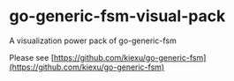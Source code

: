 # go-generic-fsm-visual-pack
A visualization power pack of go-generic-fsm

Please see [https://github.com/kiexu/go-generic-fsm](https://github.com/kiexu/go-generic-fsm)

